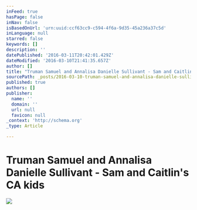 ```yaml
---
inFeed: true
hasPage: false
inNav: false
isBasedOnUrl: 'urn:uuid:ccf63cc9-c594-4f6a-9d35-45a236a37c5d'
inLanguage: null
starred: false
keywords: []
description: ''
datePublished: '2016-03-11T20:42:01.429Z'
dateModified: '2016-03-10T21:41:35.657Z'
author: []
title: "Truman Samuel and Annalisa Danielle Sullivant - Sam and Caitlin's CA kids"
sourcePath: _posts/2016-03-10-truman-samuel-and-annalisa-danielle-sullivant-our-ca-grand.md
published: true
authors: []
publisher:
  name: ''
  domain: ''
  url: null
  favicon: null
_context: 'http://schema.org'
_type: Article

---
```

# Truman Samuel and Annalisa Danielle Sullivant - Sam and Caitlin's CA kids
![](https://the-grid-user-content.s3-us-west-2.amazonaws.com/80802097-b1c8-4925-b9a7-83a95c04484b.png)